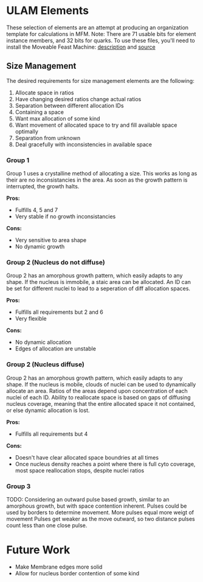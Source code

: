 ULAM Elements
==

These selection of elements are an attempt at producing an organization template for calculations in MFM. Note: There are 71 usable bits for element instance members, and 32 bits for quarks.
To use these files, you'll need to install the Moveable Feast Machine: [description](https://github.com/elenasa/ULAM/wiki/Ulam-Programming-Language) and [source](https://github.com/DaveAckley/MFM)


Size Management
--
The desired requirements for size management elements are the following:

1. Allocate space in ratios
2. Have changing desired ratios change actual ratios
3. Separation between different allocation IDs
4. Containing a space
5. Want max allocation of some kind
6. Want movement of allocated space to try and fill available space optimally
7. Separation from unknown
8. Deal gracefully with inconsistencies in available space

### Group 1
Group 1 uses a crystalline method of allocating a size.
This works as long as their are no inconsistancies in the area.
As soon as the growth pattern is interrupted, the growth halts.

**Pros:**
* Fulfills 4, 5 and 7
* Very stable if no growth inconsistancies

**Cons:**
* Very sensitive to area shape
* No dynamic growth

### Group 2 (Nucleus do not diffuse)
Group 2 has an amorphous growth pattern, which easily adapts to any shape.
If the nucleus is immobile, a staic area can be allocated.
An ID can be set for different nuclei to lead to a seperation of diff allocation spaces.

**Pros:**
* Fulfills all requirements but 2 and 6
* Very flexible

**Cons:**
* No dynamic allocation
* Edges of allocation are unstable

### Group 2 (Nucleus diffuse)
Group 2 has an amorphous growth pattern, which easily adapts to any shape.
If the nucleus is mobile, clouds of nuclei can be used to dynamically allocate an area.
Ratios of the areas depend upon concentration of each nuclei of each ID.
Ability to reallocate space is based on gaps of diffusing nucleus coverage, meaning that the entire allocated space it not contained, or else dynamic allocation is lost.

**Pros:**
* Fulfills all requirements but 4

**Cons:**
* Doesn't have clear allocated space boundries at all times
* Once nucleus density reaches a point where there is full cyto coverage, most space reallocation stops, despite nuclei ratios

### Group 3
TODO:
Considering an outward pulse based growth, similar to an amorphous growth, but with space contention inherent.
Pulses could be used by borders to determine movement.
More pulses equal more weigt of movement
Pulses get weaker as the move outward, so two distance  pulses count less than one close pulse.


Future Work
==

* Make Membrane edges more solid
* Allow for nucleus border contention of some kind

